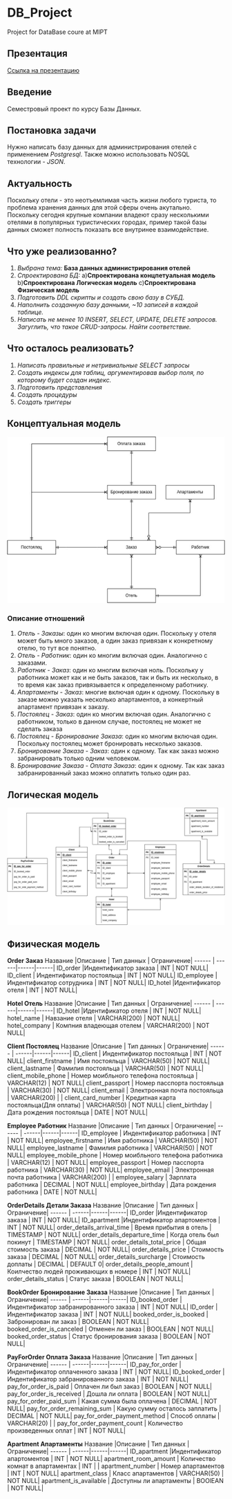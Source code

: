 # DB_Project
Project for DataBase coure at MIPT

## Презентация
[Ссылка на презентацию](https://www.canva.com/design/DAE9oi53d4U/M6QDC1Ljc-5FoEFnOpiimA/view?utm_content=DAE9oi53d4U&utm_campaign=designshare&utm_medium=link2&utm_source=sharebutton)

## Введение
Семестровый проект по курсу Базы Данных.

## Постановка задачи
Нужно написать базу данных для администрирования отелей с применением *Postgresql*. Также можно использовать NOSQL технологии - *JSON*.

## Актуальность
Поскольку отели - это неотъемлимая часть жизни любого туриста, то проблема хранения данных для этой сферы очень акутально. Поскольку сегодня крупные компании владеют сразу несколькими отелями в популярных туристических городах, пример такой базы данных сможет полность показать все внутринее взаимодействие. 

## Что уже реализованно?
1) *Выбрана тема:* **База данных администрирования отелей**
2) *Спроектирована БД:*
  а)**Спроектирована концпетуальная модель**
  b)**Спроектирована Логическая модель**
  c)**Спроектирована Физическая модель**
3) *Подготовить DDL скрипты и создать свою базу в СУБД.*
4) *Наполнить созданную базу данными, ~10 записей в каждой таблице.*
5) *Написать не менее 10 INSERT, SELECT, UPDATE, DELETE запросов. Загуглить, что такое CRUD-запросы. Найти соответствие.*

## Что осталось реализовать?
1) *Написать правильные и нетривиальные SELECT запросы*
2) *Создать индексы для таблиц, аргументировав выбор поля, по которому будет создан индекс.*
3) *Подготовить представления*
4) *Создать процедуры*
5) *Создать триггеры*

## Концептуальная модель
![Alt text](diagramms/hotel_concept.jpg?raw=true "Concept")

### Описание отношений
1) *Отель - Заказы*: один ко многим включая один. Поскольку у отеля может быть много заказов, а один заказ привязан к конкретному отелю, то тут все понятно.
2) *Отель - Работник*: один ко многим включая один. Аналогично с заказами.
3) *Работник - Заказ*: один ко многим включая ноль. Поскольку у работника может как и не быть заказов, так и быть их несколько, в то время как заказ привязывается к определенному работнику.
4) *Апартаменты - Заказ*: многие включая один к одному. Поскольку в заказе можно указать несколько апартаментов, а конкертный апартамент привязан к заказу.
5) *Постоялец - Заказ*: один ко многим включая один. Аналогично с работником, только в данном случае, постоялец не может не сделать заказа
6) *Постоялец - Бронирование Заказа*: один ко многим включая один. Поскольку постоялец может бронировать несколько заказов.
7) *Бронирование Заказа - Заказ*: один к одному. Так как заказ можно забранировать только одним человеком.
8) *Бронирование Заказа - Оплата Заказа*: один к одному. Так как заказ забранированный заказ можно оплатить только один раз.

## Логическая модель
![Alt text](diagramms/log_diag_hotel.jpg?raw=true "Logic")

## Физическая модель
**Order Заказ**
Название |Описание | Тип данных | Ограничение|
------ | ------|------|------|
ID_order |Индентификатор заказа  |  INT | NOT NULL|
ID_client  | Индентификатор постояльца | INT | NOT NULL|
ID_employee |Индентификатор сотрудника  | INT | NOT NULL|
ID_hotel |Идентификатор отеля  | INT | NOT NULL|

**Hotel Отель**
Название |Описание | Тип данных | Ограничение|
------ | ------|------|------|
ID_hotel |Идентификатор отеля  | INT | NOT NULL|
hotel_name | Навзание отеля  | VARCHAR(200) | NOT NULL|
hotel_company  | Компния владеющая отелем | VARCHAR(200) | NOT NULL|

**Client Постоялец**
Название |Описание | Тип данных | Ограничение|
------ | ------|------|------|
ID_client  | Индентификатор постояльца | INT | NOT NULL|
client_firstname | Имя постояльца  | VARCHAR(50) | NOT NULL|
client_lastname | Фамилия постояльца  | VARCHAR(50) | NOT NULL|
client_mobile_phone | Номер моибльного телефона постояльца | VARCHAR(12) | NOT NULL|
client_passport | Номер пасспорта постояльца | VARCHAR(30) | NOT NULL|
client_email | Электронная почта постояльца | VARCHAR(200) | |
client_card_number | Кредитная карта постояльца(Для оплаты) | VARCHAR(50) | NOT NULL|
client_birthday | Дата рождения постояльца | DATE | NOT NULL|

**Employee Работник**
Название |Описание | Тип данных | Ограничение|
------ | ------|------|------|
ID_employee | Индентификатор работника | INT | NOT NULL|
employee_firstname | Имя работника  | VARCHAR(50) | NOT NULL|
employee_lastname | Фамилия работника  | VARCHAR(50) | NOT NULL|
employee_mobile_phone | Номер моибльного телефона работника | VARCHAR(12) | NOT NULL|
employee_passport | Номер пасспорта работника | VARCHAR(30) | NOT NULL|
employee_email | Электронная почта работника | VARCHAR(200) | |
employee_salary | Зарплата работника | DECIMAL | NOT NULL|
employee_birthday | Дата рождения работника | DATE | NOT NULL|

**OrderDetails Детали Заказа**
Название |Описание | Тип данных | Ограничение|
------ | ------|------|------|
ID_order |Индентификатор заказа  |  INT | NOT NULL|
ID_apartment |Индентификатор апартоментов | INT | NOT NULL|
order_details_arrival_time | Время прибытия в отель | TIMESTAMP | NOT NULL|
order_details_departure_time | Когда отель был покинут | TIMESTAMP | NOT NULL|
order_details_total_price | Общая стоимость заказа | DECIMAL | NOT NULL|
order_details_price | Стоимость заказа | DECIMAL | NOT NULL|
order_details_surcharge | Стоимость доплаты | DECIMAL | DEFAULT 0|
order_details_people_amount | Коилчество людей проживающих в номере | INT | NOT NULL|
order_details_status | Статус заказа | BOOLEAN | NOT NULL|

**BookOrder Бронирование Заказа**
Название |Описание | Тип данных | Ограничение|
------ | ------|------|------|
ID_booked_order |Индентификатор забранированного заказа  |  INT | NOT NULL|
ID_order |Индентификатор заказа  |  INT | NOT NULL|
booked_order_is_booked  | Забронирован ли заказ | BOOLEAN | NOT NULL|
booked_order_is_canceled  | Отменен ли заказ | BOOLEAN | NOT NULL|
booked_order_status  | Статус бронирования заказа | BOOLEAN | NOT NULL|

**PayForOrder Оплата Заказа**
Название |Описание | Тип данных | Ограничение|
------ | ------|------|------|
ID_pay_for_order | Индентификатор оплаченного заказа | INT | NOT NULL|
ID_booked_order | Индентификатор забранированного заказа  |  INT | NOT NULL|
pay_for_order_is_paid | Оплачен ли был заказ  | BOOLEAN | NOT NULL|
pay_for_order_is_received | Дошла ли оплата  | BOOLEAN | NOT NULL|
pay_for_order_paid_sum  | Какая сумма была оплачена | DECIMAL | NOT NULL|
pay_for_order_remaining_sum  | Какую сумму осталось заплатить | DECIMAL | NOT NULL|
pay_for_order_payment_method  | Способ оплаты | VARCHAR(20) | |
pay_for_order_payment_count  |  Количество произведенных оплат | INT | NOT NULL|

**Apartment Апартаменты**
Название |Описание | Тип данных | Ограничение|
------ | ------|------|------|
ID_apartment |Индентификатор апартоментов | INT | NOT NULL|
apartment_room_amount | Количество комнат в апартаментах  | INT | |
apartment_number | Номер апартаментов | INT | NOT NULL|
apartment_class | Класс апартаментов | VARCHAR(50) | NOT NULL|
apartment_is_available  | Доступны ли апартаменты | BOOlEAN | NOT NULL|
